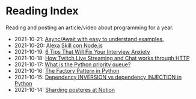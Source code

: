 # Reading Index

Reading and posting an article/video about programming for a year.


- 2021-10-21: [Async/Await with easy to understand examples.](https://dev.to/nehal_mahida/asyncawait-with-easy-to-understand-examples-2221)
- 2021-10-20: [ Alexa Skill con Node.js](https://xavidop.me/alexa/2020-05-18-alexa-nodejs/)
- 2021-10-19: [6 Tips That Will Fix Your Interview Anxiety](https://dev.to/jburroughs/6-tips-that-will-fix-your-interview-anxiety-2md1)
- 2021-10-18: [How Twitch Live Streaming and Chat works through HTTP](https://www.youtube.com/watch?v=X7AQ_f-ki3s)
- 2021-10-17: [What is the Python priority queue?](https://dev.to/221910304004/what-is-the-python-priority-queue-4jdd)
- 2021-10-16: [The Factory Pattern in Python](https://www.youtube.com/watch?v=s_4ZrtQs8Do)
- 2021-10-15: [Dependency INVERSION vs dependency INJECTION in Python](https://www.youtube.com/watch?v=2ejbLVkCndI)
- 2021-10-14: [Sharding postgres at Notion](https://www.notion.so/blog/sharding-postgres-at-notion)


